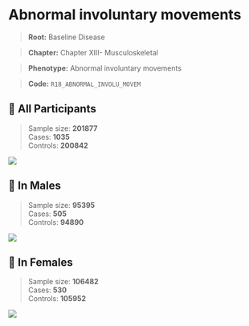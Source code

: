 # Abnormal involuntary movements

> **Root:** Baseline Disease  

> **Chapter:** Chapter XIII- Musculoskeletal  

> **Phenotype:** Abnormal involuntary movements  

> **Code:** `R18_ABNORMAL_INVOLU_MOVEM`

## 🧪 All Participants  
> Sample size: **201877**  
> Cases: **1035**  
> Controls: **200842**
<img src="/Disease/Figures/ALL/Incidence/R18_ABNORMAL_INVOLU_MOVEM.png"/>
<CsvTable src="/Disease/Data/ALL/Incidence/COX_R18_ABNORMAL_INVOLU_MOVEM.csv" label="🔍 View full results" />

## 👨 In Males  
> Sample size: **95395**  
> Cases: **505**  
> Controls: **94890**
<img src="/Disease/Figures/Male/Incidence/R18_ABNORMAL_INVOLU_MOVEM.png"/>
<CsvTable src="/Disease/Data/Male/Incidence/COX_R18_ABNORMAL_INVOLU_MOVEM.csv" label="🔍 View full results" />

## 👩 In Females  
> Sample size: **106482**  
> Cases: **530**  
> Controls: **105952**
<img src="/Disease/Figures/Female/Incidence/R18_ABNORMAL_INVOLU_MOVEM.png"/>
<CsvTable src="/Disease/Data/Female/Incidence/COX_R18_ABNORMAL_INVOLU_MOVEM.csv" label="🔍 View full results" />
